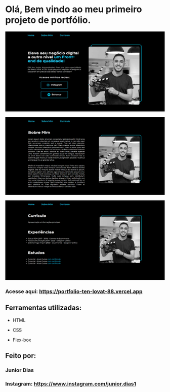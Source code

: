 # Olá, Bem vindo ao meu primeiro projeto de portfólio.

![image](https://github.com/juniordias1/portfolio/blob/main/Screenshot_3.png)

![image](https://github.com/juniordias1/portfolio/blob/main/Screenshot_4.png)

![image](https://github.com/juniordias1/portfolio/blob/main/Screenshot_5.png)

### Acesse aqui: https://portfolio-ten-lovat-88.vercel.app

## Ferramentas utilizadas:

* HTML

* CSS

* Flex-box

## Feito por:

### Junior Dias

### Instagram: https://www.instagram.com/junior.dias1

```
